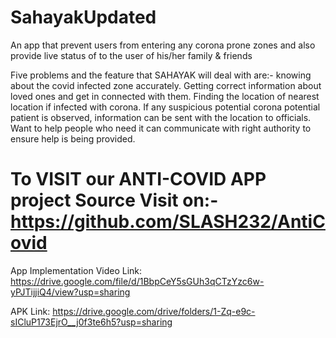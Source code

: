 # SahayakUpdated

An app that prevent users from entering any corona prone zones and also provide live status of to the user of his/her family &amp; friends

Five problems and the feature that SAHAYAK will deal with are:-
knowing about the covid infected zone accurately.
Getting correct information about loved ones and get in connected with them.
Finding the location of nearest location if infected with corona.
If any suspicious potential corona potential patient is observed, information can be sent with the location to officials.
Want to help people who need it can communicate with right authority to ensure help is being provided.

# To VISIT our ANTI-COVID APP project Source Visit on:- https://github.com/SLASH232/AntiCovid

App Implementation Video Link:
https://drive.google.com/file/d/1BbpCeY5sGUh3qCTzYzc6w-yPJTijjiQ4/view?usp=sharing

APK Link:
https://drive.google.com/drive/folders/1-Zq-e9c-sICluP173EjrO__j0f3te6h5?usp=sharing
